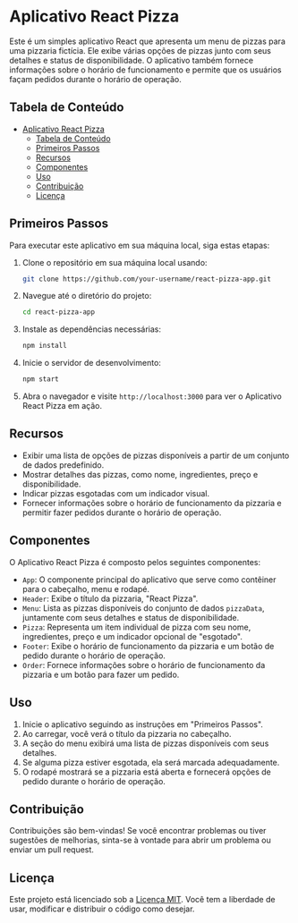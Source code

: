 # Aplicativo React Pizza

Este é um simples aplicativo React que apresenta um menu de pizzas para uma pizzaria fictícia. Ele exibe várias opções de pizzas junto com seus detalhes e status de disponibilidade. O aplicativo também fornece informações sobre o horário de funcionamento e permite que os usuários façam pedidos durante o horário de operação.

## Tabela de Conteúdo

- [Aplicativo React Pizza](#aplicativo-react-pizza)
  - [Tabela de Conteúdo](#tabela-de-conteúdo)
  - [Primeiros Passos](#primeiros-passos)
  - [Recursos](#recursos)
  - [Componentes](#componentes)
  - [Uso](#uso)
  - [Contribuição](#contribuição)
  - [Licença](#licença)

## Primeiros Passos

Para executar este aplicativo em sua máquina local, siga estas etapas:

1. Clone o repositório em sua máquina local usando:

   ```bash
   git clone https://github.com/your-username/react-pizza-app.git
   ```

2. Navegue até o diretório do projeto:

   ```bash
   cd react-pizza-app
   ```

3. Instale as dependências necessárias:

   ```bash
   npm install
   ```

4. Inicie o servidor de desenvolvimento:

   ```bash
   npm start
   ```

5. Abra o navegador e visite `http://localhost:3000` para ver o Aplicativo React Pizza em ação.

## Recursos

- Exibir uma lista de opções de pizzas disponíveis a partir de um conjunto de dados predefinido.
- Mostrar detalhes das pizzas, como nome, ingredientes, preço e disponibilidade.
- Indicar pizzas esgotadas com um indicador visual.
- Fornecer informações sobre o horário de funcionamento da pizzaria e permitir fazer pedidos durante o horário de operação.

## Componentes

O Aplicativo React Pizza é composto pelos seguintes componentes:

- `App`: O componente principal do aplicativo que serve como contêiner para o cabeçalho, menu e rodapé.
- `Header`: Exibe o título da pizzaria, "React Pizza".
- `Menu`: Lista as pizzas disponíveis do conjunto de dados `pizzaData`, juntamente com seus detalhes e status de disponibilidade.
- `Pizza`: Representa um item individual de pizza com seu nome, ingredientes, preço e um indicador opcional de "esgotado".
- `Footer`: Exibe o horário de funcionamento da pizzaria e um botão de pedido durante o horário de operação.
- `Order`: Fornece informações sobre o horário de funcionamento da pizzaria e um botão para fazer um pedido.

## Uso

1. Inicie o aplicativo seguindo as instruções em "Primeiros Passos".
2. Ao carregar, você verá o título da pizzaria no cabeçalho.
3. A seção do menu exibirá uma lista de pizzas disponíveis com seus detalhes.
4. Se alguma pizza estiver esgotada, ela será marcada adequadamente.
5. O rodapé mostrará se a pizzaria está aberta e fornecerá opções de pedido durante o horário de operação.

## Contribuição

Contribuições são bem-vindas! Se você encontrar problemas ou tiver sugestões de melhorias, sinta-se à vontade para abrir um problema ou enviar um pull request.

## Licença

Este projeto está licenciado sob a [Licença MIT](LICENSE). Você tem a liberdade de usar, modificar e distribuir o código como desejar.

